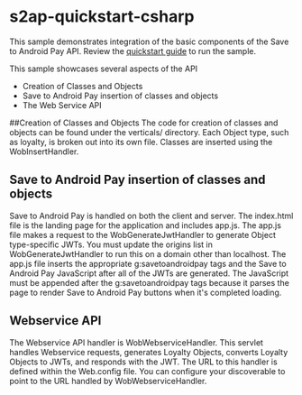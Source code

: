 s2ap-quickstart-csharp
===============================


This sample demonstrates integration of the basic components of the Save to Android Pay API.  Review the [quickstart guide](https://developers.google.com/commerce/wallet/objects/quickstart-csharp) to run the sample.

This sample showcases several aspects of the API
* Creation of Classes and Objects
* Save to Android Pay insertion of classes and objects
* The Web Service API

##Creation of Classes and Objects
The code for creation of classes and objects can be found under the verticals/ directory. Each Object type, such as loyalty, is broken out into its own file. Classes are inserted using the WobInsertHandler.

## Save to Android Pay insertion of classes and objects
Save to Android Pay is handled on both the client and server. The index.html file is the landing page for the application and includes app.js. The app.js file makes a request to the WobGenerateJwtHandler to generate Object type-specific JWTs. You must update the origins list in WobGenerateJwtHandler to run this on a domain other than localhost. The app.js file inserts the appropriate g:savetoandroidpay tags and the Save to Android Pay JavaScript after all of the JWTs are generated. The JavaScript must be appended after the g:savetoandroidpay tags because it parses the page to render Save to Android Pay buttons when it's completed loading.

## Webservice API
The Webservice API handler is WobWebserviceHandler. This servlet handles Webservice requests, generates Loyalty Objects, converts Loyalty Objects to JWTs, and responds with the JWT. The URL to this handler is defined within the Web.config file. You can configure your discoverable to point to the URL handled by WobWebserviceHandler.

